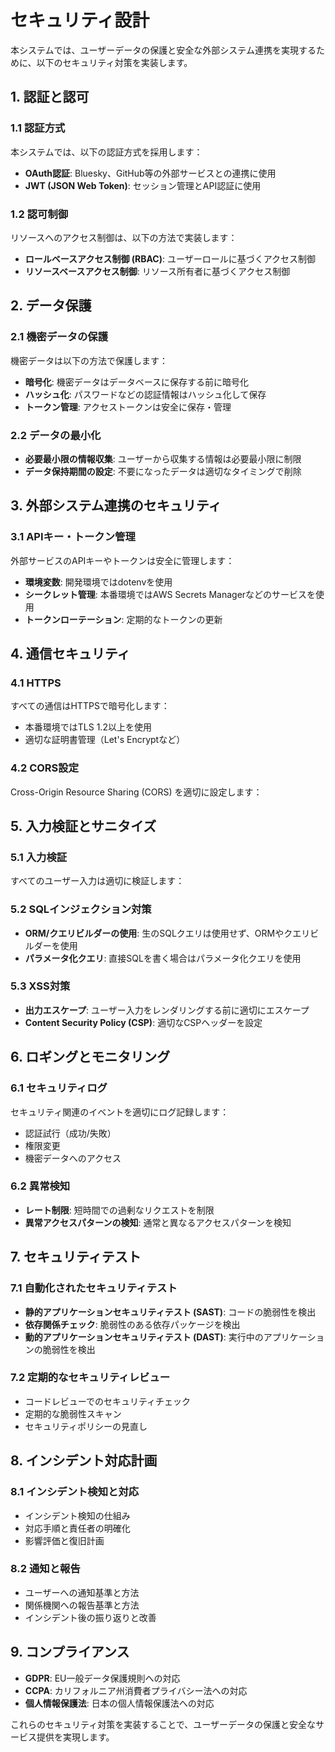 # セキュリティ設計

本システムでは、ユーザーデータの保護と安全な外部システム連携を実現するために、以下のセキュリティ対策を実装します。

## 1. 認証と認可

### 1.1 認証方式

本システムでは、以下の認証方式を採用します：

- **OAuth認証**: Bluesky、GitHub等の外部サービスとの連携に使用
- **JWT (JSON Web Token)**: セッション管理とAPI認証に使用

### 1.2 認可制御

リソースへのアクセス制御は、以下の方法で実装します：

- **ロールベースアクセス制御 (RBAC)**: ユーザーロールに基づくアクセス制御
- **リソースベースアクセス制御**: リソース所有者に基づくアクセス制御

## 2. データ保護

### 2.1 機密データの保護

機密データは以下の方法で保護します：

- **暗号化**: 機密データはデータベースに保存する前に暗号化
- **ハッシュ化**: パスワードなどの認証情報はハッシュ化して保存
- **トークン管理**: アクセストークンは安全に保存・管理

### 2.2 データの最小化

- **必要最小限の情報収集**: ユーザーから収集する情報は必要最小限に制限
- **データ保持期間の設定**: 不要になったデータは適切なタイミングで削除

## 3. 外部システム連携のセキュリティ

### 3.1 APIキー・トークン管理

外部サービスのAPIキーやトークンは安全に管理します：

- **環境変数**: 開発環境ではdotenvを使用
- **シークレット管理**: 本番環境ではAWS Secrets Managerなどのサービスを使用
- **トークンローテーション**: 定期的なトークンの更新

## 4. 通信セキュリティ

### 4.1 HTTPS

すべての通信はHTTPSで暗号化します：

- 本番環境ではTLS 1.2以上を使用
- 適切な証明書管理（Let's Encryptなど）

### 4.2 CORS設定

Cross-Origin Resource Sharing (CORS) を適切に設定します：

## 5. 入力検証とサニタイズ

### 5.1 入力検証

すべてのユーザー入力は適切に検証します：

### 5.2 SQLインジェクション対策

- **ORM/クエリビルダーの使用**: 生のSQLクエリは使用せず、ORMやクエリビルダーを使用
- **パラメータ化クエリ**: 直接SQLを書く場合はパラメータ化クエリを使用

### 5.3 XSS対策

- **出力エスケープ**: ユーザー入力をレンダリングする前に適切にエスケープ
- **Content Security Policy (CSP)**: 適切なCSPヘッダーを設定

## 6. ロギングとモニタリング

### 6.1 セキュリティログ

セキュリティ関連のイベントを適切にログ記録します：

- 認証試行（成功/失敗）
- 権限変更
- 機密データへのアクセス

### 6.2 異常検知

- **レート制限**: 短時間での過剰なリクエストを制限
- **異常アクセスパターンの検知**: 通常と異なるアクセスパターンを検知

## 7. セキュリティテスト

### 7.1 自動化されたセキュリティテスト

- **静的アプリケーションセキュリティテスト (SAST)**: コードの脆弱性を検出
- **依存関係チェック**: 脆弱性のある依存パッケージを検出
- **動的アプリケーションセキュリティテスト (DAST)**: 実行中のアプリケーションの脆弱性を検出

### 7.2 定期的なセキュリティレビュー

- コードレビューでのセキュリティチェック
- 定期的な脆弱性スキャン
- セキュリティポリシーの見直し

## 8. インシデント対応計画

### 8.1 インシデント検知と対応

- インシデント検知の仕組み
- 対応手順と責任者の明確化
- 影響評価と復旧計画

### 8.2 通知と報告

- ユーザーへの通知基準と方法
- 関係機関への報告基準と方法
- インシデント後の振り返りと改善

## 9. コンプライアンス

- **GDPR**: EU一般データ保護規則への対応
- **CCPA**: カリフォルニア州消費者プライバシー法への対応
- **個人情報保護法**: 日本の個人情報保護法への対応

これらのセキュリティ対策を実装することで、ユーザーデータの保護と安全なサービス提供を実現します。 